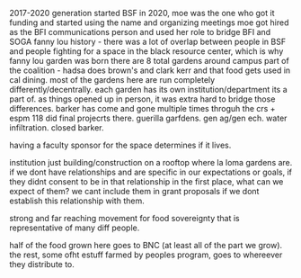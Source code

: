 2017-2020 generation started BSF
in 2020, moe was the one who got it funding and started using the name and organizing meetings
moe got hired as the BFI communications person and used her role to bridge BFI and SOGA
fanny lou history - there was a lot of overlap between people in BSF and people fighting for a space in the black resource center, which is why fanny lou garden was born
there are 8 total gardens around campus part of the coalition - hadsa does brown's and clark kerr and that food gets used in cal dining. most of the gardens here are run completely differently/decentrally. 
each garden has its own institution/department its a part of. as things opened up in person, it was extra hard to bridge those differences.
	barker has come and gone multiple times throguh the crs + espm 118 did final projecrts there. guerilla garfdens. 
	gen ag/gen ech. water infiltration. closed barker. 

having a faculty sponsor for the space determines if it lives. 


institution just building/construction on a rooftop where la loma gardens are. 
if we dont have relationships and are specific in our expectations or goals, if they didnt consent to be in that relationship in the first place, what can we expect of them? we cant include them in grant proposals if we dont establish this relationship with them. 

strong and far reaching movement for food sovereignty that is representative of many diff people. 

half of the food grown here goes to BNC (at least all of the part we grow). the rest, some ofht estuff farmed by peoples program, goes to whereever they distribute to. 